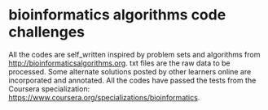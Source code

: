 # bioinformatics algorithms code challenges	
  All the codes are self_written inspired by problem sets and algorithms from http://bioinformaticsalgorithms.org.
  txt files are the raw data to be processed.
  Some alternate solutions posted by other learners online are incorporated and annotated.
  All the codes have passed the tests from the Coursera specialization: https://www.coursera.org/specializations/bioinformatics.
